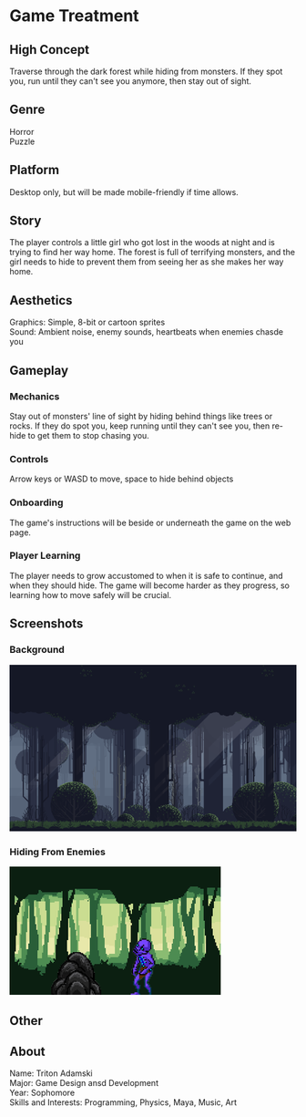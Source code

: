 # Game Treatment  

## High Concept  
Traverse through the dark forest while hiding from monsters. 
If they spot you, run until they can't see you anymore, then stay out of sight.

## Genre  
Horror  
Puzzle  

## Platform  
Desktop only, but will be made mobile-friendly if time allows.  

## Story  
The player controls a little girl who got lost in the woods at night and is trying to find her way home.
The forest is full of terrifying monsters, and the girl needs to hide to prevent them from seeing her 
as she makes her way home.

## Aesthetics  
Graphics: Simple, 8-bit or cartoon sprites  
Sound: Ambient noise, enemy sounds, heartbeats when enemies chasde you  

## Gameplay  
### Mechanics  
Stay out of monsters' line of sight by hiding behind things like trees or rocks.
If they do spot you, keep running until they can't see you, then re-hide to get 
them to stop chasing you.  
### Controls
Arrow keys or WASD to move, space to hide behind objects  
### Onboarding
The game's instructions will be beside or underneath the game on the web page.
### Player Learning  
The player needs to grow accustomed to when it is safe to continue, and when they should hide.
The game will become harder as they progress, so learning how to move safely will be crucial.  

## Screenshots  
### Background  
![Forest Background](forest.png)  
### Hiding From Enemies  
![Gameplay Mockup](hiding.png)


## Other  

## About  
Name: Triton Adamski  
Major: Game Design ansd Development  
Year: Sophomore  
Skills and Interests: Programming, Physics, Maya, Music, Art  


